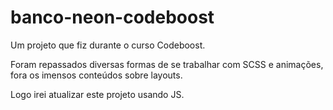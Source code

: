 # banco-neon-codeboost

Um projeto que fiz durante o curso Codeboost.

Foram repassados diversas formas de se trabalhar com SCSS e animações, fora os imensos conteúdos sobre layouts.

Logo irei atualizar este projeto usando JS.

